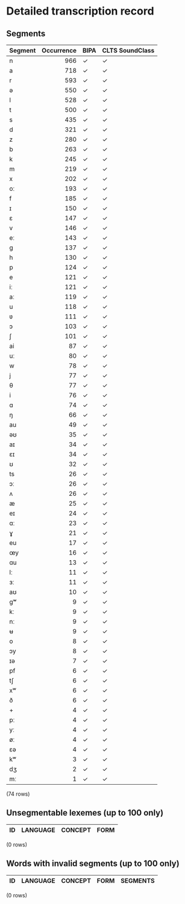 
# Detailed transcription record

## Segments

| Segment | Occurrence | BIPA | CLTS SoundClass |
|:----------|-------------:|:-------|:------------------|
| n | 966 | ✓ | ✓ |
| a | 718 | ✓ | ✓ |
| r | 593 | ✓ | ✓ |
| ə | 550 | ✓ | ✓ |
| l | 528 | ✓ | ✓ |
| t | 500 | ✓ | ✓ |
| s | 435 | ✓ | ✓ |
| d | 321 | ✓ | ✓ |
| z | 280 | ✓ | ✓ |
| b | 263 | ✓ | ✓ |
| k | 245 | ✓ | ✓ |
| m | 219 | ✓ | ✓ |
| x | 202 | ✓ | ✓ |
| oː | 193 | ✓ | ✓ |
| f | 185 | ✓ | ✓ |
| ɪ | 150 | ✓ | ✓ |
| ɛ | 147 | ✓ | ✓ |
| v | 146 | ✓ | ✓ |
| eː | 143 | ✓ | ✓ |
| g | 137 | ✓ | ✓ |
| h | 130 | ✓ | ✓ |
| p | 124 | ✓ | ✓ |
| e | 121 | ✓ | ✓ |
| iː | 121 | ✓ | ✓ |
| aː | 119 | ✓ | ✓ |
| u | 118 | ✓ | ✓ |
| ʋ | 111 | ✓ | ✓ |
| ɔ | 103 | ✓ | ✓ |
| ʃ | 101 | ✓ | ✓ |
| ai | 87 | ✓ | ✓ |
| uː | 80 | ✓ | ✓ |
| w | 78 | ✓ | ✓ |
| j | 77 | ✓ | ✓ |
| θ | 77 | ✓ | ✓ |
| i | 76 | ✓ | ✓ |
| ɑ | 74 | ✓ | ✓ |
| ŋ | 66 | ✓ | ✓ |
| au | 49 | ✓ | ✓ |
| əʊ | 35 | ✓ | ✓ |
| aɪ | 34 | ✓ | ✓ |
| ɛɪ | 34 | ✓ | ✓ |
| ʊ | 32 | ✓ | ✓ |
| ts | 26 | ✓ | ✓ |
| ɔː | 26 | ✓ | ✓ |
| ʌ | 26 | ✓ | ✓ |
| æ | 25 | ✓ | ✓ |
| eɪ | 24 | ✓ | ✓ |
| ɑː | 23 | ✓ | ✓ |
| ɣ | 21 | ✓ | ✓ |
| eu | 17 | ✓ | ✓ |
| œy | 16 | ✓ | ✓ |
| ɑu | 13 | ✓ | ✓ |
| lː | 11 | ✓ | ✓ |
| ɜː | 11 | ✓ | ✓ |
| aʊ | 10 | ✓ | ✓ |
| gʷ | 9 | ✓ | ✓ |
| kː | 9 | ✓ | ✓ |
| nː | 9 | ✓ | ✓ |
| ʉ | 9 | ✓ | ✓ |
| o | 8 | ✓ | ✓ |
| ɔy | 8 | ✓ | ✓ |
| ɪə | 7 | ✓ | ✓ |
| pf | 6 | ✓ | ✓ |
| tʃ | 6 | ✓ | ✓ |
| xʷ | 6 | ✓ | ✓ |
| ð | 6 | ✓ | ✓ |
| + | 4 | ✓ | ✓ |
| pː | 4 | ✓ | ✓ |
| yː | 4 | ✓ | ✓ |
| øː | 4 | ✓ | ✓ |
| ɛə | 4 | ✓ | ✓ |
| kʷ | 3 | ✓ | ✓ |
| dʒ | 2 | ✓ | ✓ |
| mː | 1 | ✓ | ✓ |

(74 rows)



## Unsegmentable lexemes (up to 100 only)

| ID | LANGUAGE | CONCEPT | FORM |
|------|------------|-----------|--------|

(0 rows)



## Words with invalid segments (up to 100 only)

| ID | LANGUAGE | CONCEPT | FORM | SEGMENTS |
|------|------------|-----------|--------|------------|

(0 rows)


